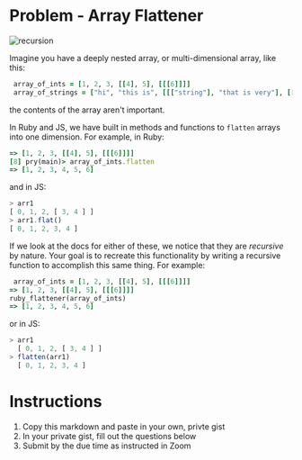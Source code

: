 # Problem - Array Flattener
![recursion](https://media.giphy.com/media/3GuP496Wrkos8/giphy.gif)

Imagine you have a deeply nested array, or multi-dimensional array, like this:

```rb
 array_of_ints = [1, 2, 3, [[4], 5], [[[6]]]]
 array_of_strings = ["hi", "this is", [[["string"], "that is very"], [[[["nested"]]]]]]
```
the contents of the array aren't important.

In Ruby and JS, we have built in methods and functions to `flatten` arrays into one dimension.  For example, in Ruby:

```rb
=> [1, 2, 3, [[4], 5], [[[6]]]]
[8] pry(main)> array_of_ints.flatten
=> [1, 2, 3, 4, 5, 6]
```
and in JS:

```js
> arr1
[ 0, 1, 2, [ 3, 4 ] ]
> arr1.flat()
[ 0, 1, 2, 3, 4 ]
```
If we look at the docs for either of these, we notice that they are _recursive_ by nature. Your goal is to recreate this functionality by writing a recursive function to accomplish this same thing. For example:

```rb
 array_of_ints = [1, 2, 3, [[4], 5], [[[6]]]]
=> [1, 2, 3, [[4], 5], [[[6]]]]
ruby_flattener(array_of_ints)
=> [1, 2, 3, 4, 5, 6]
```
or in JS:

```js
> arr1
  [ 0, 1, 2, [ 3, 4 ] ]
> flatten(arr1)
  [ 0, 1, 2, 3, 4 ]
```

# Instructions

1. Copy this markdown and paste in your own, privte gist
2. In your private gist, fill out the questions below
4. Submit by the due time as instructed in Zoom
